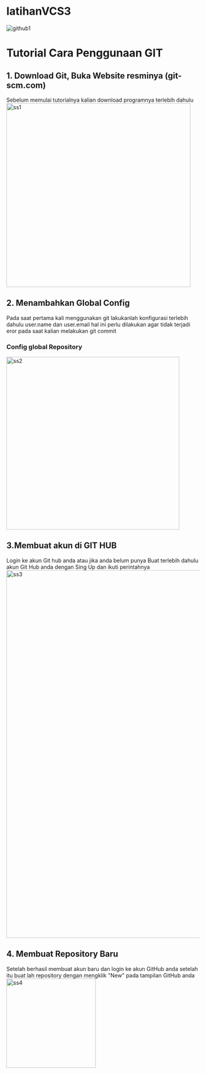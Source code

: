 # latihanVCS3
![github1](https://user-images.githubusercontent.com/115479946/196025646-c449cb4d-3728-4071-b367-d72b21f3afbb.png)

# Tutorial Cara Penggunaan GIT
## 1. Download Git, Buka Website resminya (git-scm.com)
Sebelum memulai tutorialnya kalian download programnya terlebih dahulu
<img width="480" alt="ss1" src="https://user-images.githubusercontent.com/115479946/196025905-bee047ff-dcd6-4f91-b2d6-8e02773a19d2.png">

## 2. Menambahkan Global Config
Pada saat pertama kali menggunakan git lakukanlah konfigurasi terlebih dahulu user.name dan user.email hal ini perlu dilakukan agar tidak terjadi eror pada saat kalian melakukan git commit
### Config global Repository
<img width="451" alt="ss2" src="https://user-images.githubusercontent.com/115479946/196026485-77a3d3bc-b413-412e-912b-c92d5ef1e010.png">

## 3.Membuat akun di GIT HUB 
Login ke akun Git hub anda atau jika anda belum punya Buat terlebih dahulu akun Git Hub anda dengan Sing Up dan ikuti perintahnya  
<img width="960" alt="ss3" src="https://user-images.githubusercontent.com/115479946/196027344-19de759b-94bf-431c-b3e9-9a8b92f803e7.png">

## 4. Membuat Repository Baru 
Setelah berhasil membuat akun baru dan login ke akun GitHub anda setelah itu buat lah repository dengan mengklik "New" pada tampilan GitHub anda 
<img width="233" alt="ss4" src="https://user-images.githubusercontent.com/115479946/196028025-274ac62b-a8dc-4330-8eaf-9da455fb20f9.png">


